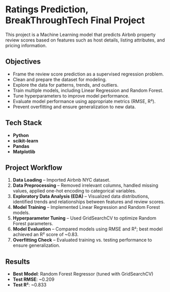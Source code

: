 # Ratings Prediction, BreakThroughTech Final Project 

This project is a Machine Learning model that predicts Airbnb property review scores based on features such as host details, listing attributes, and pricing information.

## Objectives
- Frame the review score prediction as a supervised regression problem.
- Clean and prepare the dataset for modeling.
- Explore the data for patterns, trends, and outliers.
- Train multiple models, including Linear Regression and Random Forest.
- Tune hyperparameters to improve model performance.
- Evaluate model performance using appropriate metrics (RMSE, R²).
- Prevent overfitting and ensure generalization to new data.

## Tech Stack
- **Python**
- **scikit-learn**
- **Pandas**
- **Matplotlib**

## Project Workflow
1. **Data Loading** – Imported Airbnb NYC dataset.
2. **Data Preprocessing** – Removed irrelevant columns, handled missing values, applied one-hot encoding to categorical variables.
3. **Exploratory Data Analysis (EDA)** – Visualized data distributions, identified trends and relationships between features and review scores.
4. **Model Training** – Implemented Linear Regression and Random Forest models.
5. **Hyperparameter Tuning** – Used GridSearchCV to optimize Random Forest parameters.
6. **Model Evaluation** – Compared models using RMSE and R²; best model achieved an R² score of ~0.83.
7. **Overfitting Check** – Evaluated training vs. testing performance to ensure generalization.

## Results
- **Best Model**: Random Forest Regressor (tuned with GridSearchCV)
- **Test RMSE**: ~0.209
- **Test R²**: ~0.833






